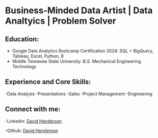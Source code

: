 # Business-Minded Data Artist | Data Analtyics | Problem Solver


## Education:
- Google Data Analytics Bootcamp Certification 2024: SQL + BigQuery, Tableau, Excel, Python, R
- Middle Tennesee State University: B.S. Mechanical Engineering Technology

## Experience and Core Skills:
-Data Analysis
-Presentations
-Sales
-Project Management
-Engineering

## Connect with me:
-Linkedin: [David Henderson](https://www.linkedin.com/in/devan4723/)

-Github: [David Henderson](https://github.com/xDavidHx)

